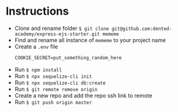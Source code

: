 # Instructions
- Clone and rename folder `$ git clone git@github.com:dented-academy/express-ejs-starter.git mememe`
- Find and rename all instance of `mememe` to your project name
- Create a `.env` file
  ```txt
  COOKIE_SECRET=put_something_random_here
  ```
- Run `$ npm install`
- Run `$ npx sequelize-cli init`
- Run `$ npx sequelize-cli db:create`
- Run `$ git remote remove origin`
- Create a new repo and add the repo ssh link to remote
- Run `$ git push origin master`
